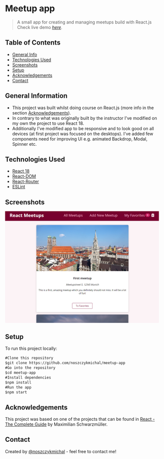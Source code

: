 # Meetup app
> A small app for creating and managing meetups build with React.js
> Check live demo [_here_](https://meetup-app-ca8e7.web.app/).

## Table of Contents
* [General Info](#general-information)
* [Technologies Used](#technologies-used)
* [Screenshots](#screenshots)
* [Setup](#setup)
* [Acknowledgements](#acknowledgements)
* [Contact](#contact)


## General Information
- This project was built whilst doing course on React.js (more info in the section [Acknowledgements](#acknowledgements)).
- In contrary to what was originally built by the instructor I've modified on my own the project to use React 18. 
- Additionally I've modified app to be responsive and to look good on all devices (at first project was focused on the desktops). I've added few components need for improving UI e.g. animated Backdrop, Modal, Spinner etc.


## Technologies Used
- [React 18](https://reactjs.org/blog/2022/03/29/react-v18.html)
- [React-DOM](https://www.npmjs.com/package/react-dom)
- [React-Router](https://github.com/remix-run/react-router)
- [ESLint](https://www.npmjs.com/package/eslint)


## Screenshots
![Example screenshot](./img/screenshot.png)


## Setup
To run this project locally:
```
#Clone this repository
$git clone https://github.com/noszczykmichal/meetup-app
#Go into the repository
$cd meetup-app 
#Install dependencies
$npm install
#Run the app
$npm start

```

## Acknowledgements
This project was based on one of the projects that can be found in [React - The Complete Guide](https://www.udemy.com/course/react-the-complete-guide-incl-redux/) by Maximilian Schwarzmüller.


## Contact
Created by [@noszczykmichal](https://noszczykmichal.github.io/portfolio/index.html#contact) - feel free to contact me!

